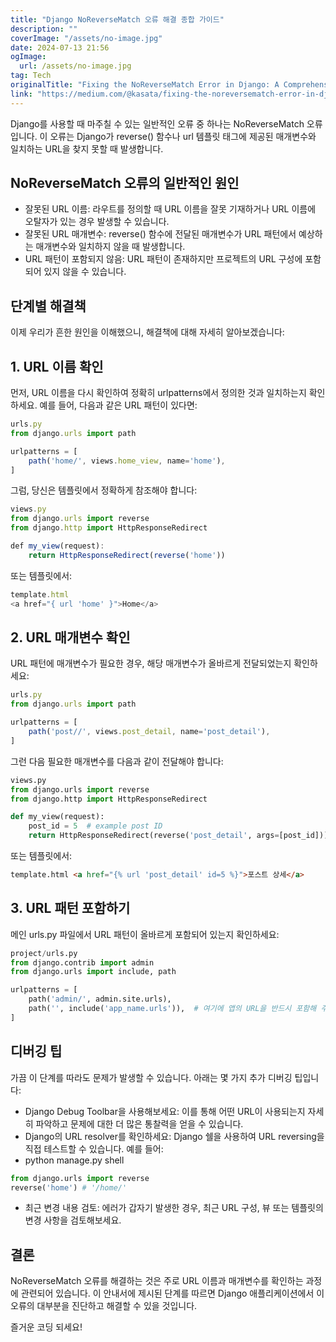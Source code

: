 ```yaml
---
title: "Django NoReverseMatch 오류 해결 종합 가이드"
description: ""
coverImage: "/assets/no-image.jpg"
date: 2024-07-13 21:56
ogImage:
  url: /assets/no-image.jpg
tag: Tech
originalTitle: "Fixing the NoReverseMatch Error in Django: A Comprehensive Guide"
link: "https://medium.com/@kasata/fixing-the-noreversematch-error-in-django-a-comprehensive-guide-bbd74be4e5f4"
---
```


Django를 사용할 때 마주칠 수 있는 일반적인 오류 중 하나는 NoReverseMatch 오류입니다. 이 오류는 Django가 reverse() 함수나 url 템플릿 태그에 제공된 매개변수와 일치하는 URL을 찾지 못할 때 발생합니다.

## NoReverseMatch 오류의 일반적인 원인

- 잘못된 URL 이름: 라우트를 정의할 때 URL 이름을 잘못 기재하거나 URL 이름에 오탈자가 있는 경우 발생할 수 있습니다.
- 잘못된 URL 매개변수: reverse() 함수에 전달된 매개변수가 URL 패턴에서 예상하는 매개변수와 일치하지 않을 때 발생합니다.
- URL 패턴이 포함되지 않음: URL 패턴이 존재하지만 프로젝트의 URL 구성에 포함되어 있지 않을 수 있습니다.

## 단계별 해결책

<div class="content-ad"></div>

이제 우리가 흔한 원인을 이해했으니, 해결책에 대해 자세히 알아보겠습니다:

## 1. URL 이름 확인

먼저, URL 이름을 다시 확인하여 정확히 urlpatterns에서 정의한 것과 일치하는지 확인하세요. 예를 들어, 다음과 같은 URL 패턴이 있다면:

```js
urls.py
from django.urls import path

urlpatterns = [
    path('home/', views.home_view, name='home'),
]
```

<div class="content-ad"></div>

그럼, 당신은 템플릿에서 정확하게 참조해야 합니다:

```js
views.py
from django.urls import reverse
from django.http import HttpResponseRedirect

def my_view(request):
    return HttpResponseRedirect(reverse('home'))
```

또는 템플릿에서:

```js
template.html
<a href="{ url 'home' }">Home</a>
```

<div class="content-ad"></div>

## 2. URL 매개변수 확인

URL 패턴에 매개변수가 필요한 경우, 해당 매개변수가 올바르게 전달되었는지 확인하세요:

```js
urls.py
from django.urls import path

urlpatterns = [
    path('post//', views.post_detail, name='post_detail'),
]
```

그런 다음 필요한 매개변수를 다음과 같이 전달해야 합니다:

<div class="content-ad"></div>

```python
views.py
from django.urls import reverse
from django.http import HttpResponseRedirect

def my_view(request):
    post_id = 5  # example post ID
    return HttpResponseRedirect(reverse('post_detail', args=[post_id]))
```

또는 템플릿에서:

```html
template.html <a href="{% url 'post_detail' id=5 %}">포스트 상세</a>
```

## 3. URL 패턴 포함하기

<div class="content-ad"></div>

메인 urls.py 파일에서 URL 패턴이 올바르게 포함되어 있는지 확인하세요:

```python
project/urls.py
from django.contrib import admin
from django.urls import include, path

urlpatterns = [
    path('admin/', admin.site.urls),
    path('', include('app_name.urls')),  # 여기에 앱의 URL을 반드시 포함해 주세요
]
```

## 디버깅 팁

가끔 이 단계를 따라도 문제가 발생할 수 있습니다. 아래는 몇 가지 추가 디버깅 팁입니다:

<div class="content-ad"></div>

- Django Debug Toolbar을 사용해보세요: 이를 통해 어떤 URL이 사용되는지 자세히 파악하고 문제에 대한 더 많은 통찰력을 얻을 수 있습니다.
- Django의 URL resolver를 확인하세요: Django 쉘을 사용하여 URL reversing을 직접 테스트할 수 있습니다. 예를 들어:
- python manage.py shell

```python
from django.urls import reverse
reverse('home') # '/home/'
```

- 최근 변경 내용 검토: 에러가 갑자기 발생한 경우, 최근 URL 구성, 뷰 또는 템플릿의 변경 사항을 검토해보세요.

## 결론

NoReverseMatch 오류를 해결하는 것은 주로 URL 이름과 매개변수를 확인하는 과정에 관련되어 있습니다. 이 안내서에 제시된 단계를 따르면 Django 애플리케이션에서 이 오류의 대부분을 진단하고 해결할 수 있을 것입니다.

즐거운 코딩 되세요!
